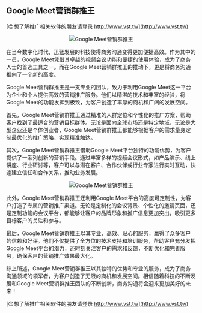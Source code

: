 ## **Google Meet营销群推王**

[😍想了解推广相关软件的朋友请登录 http://www.vst.tw](http://www.vst.tw)

 <center><img src="https://vst.tw/MP4/tuiguang/png/8.png" alt="Google Meet营销群推王"></center>

在当今数字化时代，迅猛发展的科技使得商务沟通变得更加便捷高效。作为其中的一员，Google Meet凭借其卓越的视频会议功能和便捷的使用体验，成为了商务人士的首选工具之一。而在Google Meet营销群推王的推动下，更是将商务沟通推向了一个新的高度。

Google Meet营销群推王是一支专业的团队，致力于利用Google Meet这一平台为企业和个人提供高效的营销推广服务。他们以精湛的技术和丰富的经验，将Google Meet的功能发挥到极致，为客户创造了丰厚的商机和广阔的发展空间。

首先，Google Meet营销群推王通过精准的人群定位和个性化的推广方案，帮助客户找到了最适合的营销目标群体。无论是面向全球市场还是特定地域，无论是大型企业还是个体创业者，Google Meet营销群推王都能够根据客户的需求量身定制最优化的推广策略，实现精准触达。

其次，Google Meet营销群推王借助Google Meet平台独特的功能优势，为客户提供了一系列创新的营销手段。通过丰富多样的视频会议形式，如产品演示、线上讲座、行业研讨等，客户可以与潜在客户、合作伙伴或行业专家进行实时互动，快速建立信任和合作关系，推动业务发展。

 <center><img src="https://vst.tw/MP4/tuiguang/png/6.png" alt="Google Meet营销群推王"></center>

此外，Google Meet营销群推王还利用Google Meet平台的高度可定制性，为客户打造了专属的营销推广渠道。无论是定制化的会议背景、个性化的邀请页面，还是定制功能的会议平台，都能够让客户的品牌形象和推广信息更加突出，吸引更多目标客户的关注和参与。

最后，Google Meet营销群推王以其专业、高效、贴心的服务，赢得了众多客户的信赖和好评。他们不仅提供了全方位的技术支持和培训服务，帮助客户充分发挥Google Meet平台的潜力，还时刻关注客户的需求和反馈，不断优化和完善服务，确保客户的营销推广效果最大化。

综上所述，Google Meet营销群推王以其独特的优势和专业的服务，成为了商务沟通领域的领军者，为客户创造了无限的商机和发展空间。相信随着科技的不断发展和Google Meet营销群推王团队的不断创新，商务沟通将会迎来更加美好的未来！

[😍想了解推广相关软件的朋友请登录 http://www.vst.tw](http://www.vst.tw)



